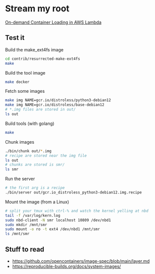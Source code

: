 # Stream my root

[On-demand Container Loading in AWS Lambda](https://arxiv.org/abs/2305.13162)


## Test it

Build the make_ext4fs image

```bash
cd contrib/resurrected-make-ext4fs
make
```

Build the tool image

```bash
make docker
```

Fetch some images

```bash
make img NAME=gcr.io/distroless/python3-debian12
make img NAME=gcr.io/distroless/base-debian12
# *.img files are stored in out/
ls out
```

Build tools (with golang)

```bash
make
```

Chunk images

```bash
./bin/chunk out/*.img
# recipe are stored near the img file
ls out
# chunks are stored is smr/
ls smr
```

Run the server

```bash
# the first arg is a recipe
./bin/server out/gcr.io_distroless_python3-debian12.img.recipe
```

Mount the image (from a Linux)

```bash
# split your tmux with ctrl-% and watch the kernel yelling at nbd
tail -f /var/log/kern.log
sudo nbd-client -N smr localhost 10809 /dev/nbd1
sudo mkdir /mnt/smr
sudo mount -o ro -t ext4 /dev/nbd1 /mnt/smr
ls /mnt/smr
```

## Stuff to read

* https://github.com/opencontainers/image-spec/blob/main/layer.md
* https://reproducible-builds.org/docs/system-images/
